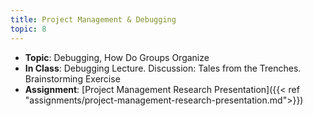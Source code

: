 ```yaml
---
title: Project Management & Debugging
topic: 8
---
```


- **Topic**: Debugging, How Do Groups Organize
- **In Class**: Debugging Lecture. Discussion: Tales from the Trenches. Brainstorming Exercise
- **Assignment**: [Project Management Research Presentation]({{< ref "assignments/project-management-research-presentation.md">}})
